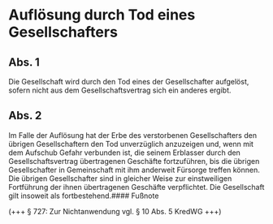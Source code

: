 # Auflösung durch Tod eines Gesellschafters



## Abs. 1

 Die Gesellschaft wird durch den Tod eines der Gesellschafter aufgelöst, sofern nicht aus dem Gesellschaftsvertrag sich ein anderes ergibt.

## Abs. 2

 Im Falle der Auflösung hat der Erbe des verstorbenen Gesellschafters den übrigen Gesellschaftern den Tod unverzüglich anzuzeigen und, wenn mit dem Aufschub Gefahr verbunden ist, die seinem Erblasser durch den Gesellschaftsvertrag übertragenen Geschäfte fortzuführen, bis die übrigen Gesellschafter in Gemeinschaft mit ihm anderweit Fürsorge treffen können. Die übrigen Gesellschafter sind in gleicher Weise zur einstweiligen Fortführung der ihnen übertragenen Geschäfte verpflichtet. Die Gesellschaft gilt insoweit als fortbestehend.#### Fußnote

(+++ § 727: Zur Nichtanwendung vgl. § 10 Abs. 5 KredWG +++) 

